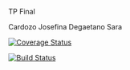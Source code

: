 TP Final

Cardozo Josefina
Degaetano Sara

[![Coverage Status](https://coveralls.io/repos/github/saradegaetano/TpFinal/badge.svg?branch=master)](https://coveralls.io/github/saradegaetano/TpFinal2017?branch=master)

[![Build Status](https://travis-ci.org/saradegaetano/TpFinal.svg?branch=master)](https://travis-ci.org/saradegaetano/TpFinal)
